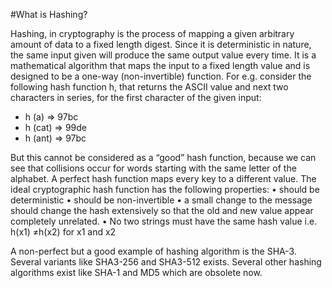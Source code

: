 #What is Hashing?


Hashing, in cryptography is the process of mapping a given arbitrary amount of data to a fixed length digest. Since it is deterministic
in nature, the same input given will produce the same output value every time. It is a mathematical algorithm that maps the input 
to a fixed length value and is designed to be a one-way (non-invertible) function.
For e.g. consider the following hash function h, that returns the ASCII value and next two characters in series, for the first character
of the given input: 

* h (a)  =>  97bc
* h (cat)  => 99de
* h (ant)  => 97bc


 But this cannot be considered as a “good” hash function, because we can see that collisions occur for words starting with the same
letter of the alphabet. A perfect hash function maps every key to a different value. 
The ideal cryptographic hash function has the following properties:
•	should be deterministic
•	should be non-invertible
•	a small change to the message should change the hash extensively so that the old and new value appear completely unrelated.
•	No two strings must have the same hash value i.e. h(x1) ≠h(x2) for x1 and x2



A non-perfect but a good example of hashing algorithm is the SHA-3.
Several variants like SHA3-256 and SHA3-512 exists. Several other hashing algorithms exist like SHA-1 and MD5 which are obsolete now.

